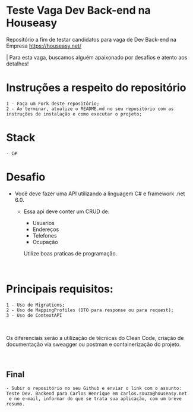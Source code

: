 # Teste Vaga Dev Back-end na Houseasy
Repositório a fim de testar candidatos para vaga de Dev Back-end na Empresa https://houseasy.net/

| Para esta vaga, buscamos alguém apaixonado por desafios e atento aos detalhes!


  # Instruções a respeito do repositório
  
    1 - Faça um Fork deste repositório;
    2 - Ao terminar, atualize o README.md no seu repositório com as instruções de instalação e como executar o projeto;
    
    
  # Stack
    
    - C#
    
  # Desafio
  - Você deve fazer uma API utilizando a linguagem C# e framework .net 6.0.
    - Essa api deve conter um CRUD de:
      - Usuarios
      - Endereços
      - Telefones
      - Ocupação
      
      Utilize boas praticas de programação.

 
# Principais requisitos:
    1 - Uso de Migrations;
    2 - Uso de MappingProfiles (DTO para response ou para request);
    3 - Uso de ContextAPI

 

Os diferenciais serão a utilização de técnicas do Clean Code, criação de documentação via sweagger ou postman e containerização do projeto.

                
           
   ## Final
                
    - Subir o repositório no seu Github e enviar o link com o assunto: Teste Dev. Backend para Carlos Henrique em carlos.souza@houseasy.net
     e no e-mail, informar do que se trata sua aplicação, com um breve resumo.
        
        
